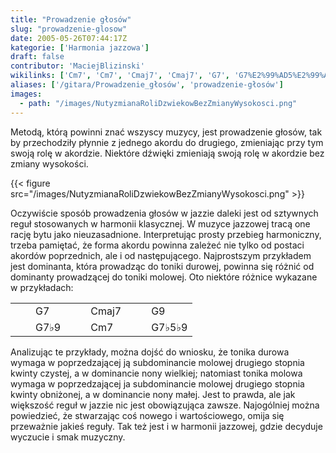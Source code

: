 ```yaml
---
title: "Prowadzenie głosów"
slug: "prowadzenie-glosow"
date: 2005-05-26T07:44:17Z
kategorie: ['Harmonia jazzowa']
draft: false
contributor: 'MaciejBlizinski'
wikilinks: ['Cm7', 'Cm7', 'Cmaj7', 'Cmaj7', 'G7', 'G7%E2%99%AD5%E2%99%AD9', 'G7%E2%99%AD9', 'G9', 'akord', 'd%C5%BAwi%C4%99k', 'dominanta', 'grafika:NutyzmianaRoliDzwiekowBezZmianyWysokosci.png', 'harmonia_klasyczna']
aliases: ['/gitara/Prowadzenie_głosów', 'prowadzenie-głosów']
images:
  - path: "/images/NutyzmianaRoliDzwiekowBezZmianyWysokosci.png"
---
```

Metodą, którą powinni znać wszyscy muzycy, jest prowadzenie głosów, tak
by przechodziły płynnie z jednego akordu do drugiego, zmieniając przy
tym swoją rolę w akordzie<!-- link nie odnosił się do niczego: 'Prowadzenie głosów' ('content/Prowadzenie_głosów.md') links to 'akord' ('content/akord.md') and that does not exist -->. Niektóre
dźwięki<!-- link nie odnosił się do niczego: 'Prowadzenie głosów' ('content/Prowadzenie_głosów.md') links to 'dźwięk' ('content/dźwięk.md') and that does not exist --> zmieniają swoją rolę w akordzie bez
zmiany wysokości.

{{< figure src="/images/NutyzmianaRoliDzwiekowBezZmianyWysokosci.png" >}}

Oczywiście sposób prowadzenia głosów w jazzie daleki jest od sztywnych
reguł stosowanych w harmonii
klasycznej<!-- link nie odnosił się do niczego: 'Prowadzenie głosów' ('content/Prowadzenie_głosów.md') links to 'harmonia_klasyczna' ('content/harmonia_klasyczna.md') and that does not exist -->. W muzyce jazzowej tracą one
rację bytu jako nieuzasadnione. Interpretując prosty przebieg
harmoniczny, trzeba pamiętać, że forma akordu powinna zależeć nie tylko
od postaci akordów poprzednich, ale i od następującego. Najprostszym
przykładem jest dominanta<!-- link nie odnosił się do niczego: 'Prowadzenie głosów' ('content/Prowadzenie_głosów.md') links to 'dominanta' ('content/dominanta.md') and that does not exist -->, która prowadząc do
toniki durowej, powinna się różnić od dominanty prowadzącej do toniki
molowej. Oto niektóre różnice wykazane w przykładach:

|   |                         |   |                           |   |                             |   |                           |   |
| - | ----------------------- | - | ------------------------- | - | --------------------------- | - | ------------------------- | - |
| | | G7<!-- link nie odnosił się do niczego: 'Prowadzenie głosów' ('content/Prowadzenie_głosów.md') links to 'G7' ('content/G7.md') and that does not exist -->     | | | Cmaj7<!-- link nie odnosił się do niczego: 'Prowadzenie głosów' ('content/Prowadzenie_głosów.md') links to 'Cmaj7' ('content/Cmaj7.md') and that does not exist --> | | | G9<!-- link nie odnosił się do niczego: 'Prowadzenie głosów' ('content/Prowadzenie_głosów.md') links to 'G9' ('content/G9.md') and that does not exist -->         | | | Cmaj7<!-- link nie odnosił się do niczego: 'Prowadzenie głosów' ('content/Prowadzenie_głosów.md') links to 'Cmaj7' ('content/Cmaj7.md') and that does not exist --> | | |
| | | G7♭9<!-- link nie odnosił się do niczego: 'Prowadzenie głosów' ('content/Prowadzenie_głosów.md') links to 'G7♭9' ('content/G7♭9.md') and that does not exist --> | | | Cm7<!-- link nie odnosił się do niczego: 'Prowadzenie głosów' ('content/Prowadzenie_głosów.md') links to 'Cm7' ('content/Cm7.md') and that does not exist -->     | | | G7♭5♭9<!-- link nie odnosił się do niczego: 'Prowadzenie głosów' ('content/Prowadzenie_głosów.md') links to 'G7♭5♭9' ('content/G7♭5♭9.md') and that does not exist --> | | | Cm7<!-- link nie odnosił się do niczego: 'Prowadzenie głosów' ('content/Prowadzenie_głosów.md') links to 'Cm7' ('content/Cm7.md') and that does not exist -->     | | |

Analizując te przykłady, można dojść do wniosku, że tonika durowa wymaga
w poprzedzającej ją subdominancie molowej drugiego stopnia kwinty
czystej, a w dominancie nony wielkiej; natomiast tonika molowa wymaga w
poprzedzającej ja subdominancie molowej drugiego stopnia kwinty
obniżonej, a w dominancie nony małej. Jest to prawda, ale jak większość
reguł w jazzie nic jest obowiązująca zawsze. Najogólniej można
powiedzieć, że stwarzając coś nowego i wartościowego, omija się
przeważnie jakieś reguły. Tak też jest i w harmonii jazzowej, gdzie
decyduje wyczucie i smak muzyczny.

